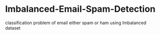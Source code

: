 # Imbalanced-Email-Spam-Detection
classification problem of email either spam or ham using Imbalanced dataset
